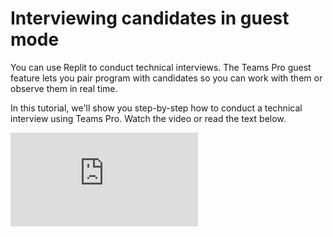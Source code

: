# Interviewing candidates in guest mode

You can use Replit to conduct technical interviews. The Teams Pro guest feature lets you pair program with candidates so you can work with them or observe them in real time.

In this tutorial, we'll show you step-by-step how to conduct a technical interview using Teams Pro. Watch the video or read the text below.

<div
  className="video-container"
  style={{ textAlign: "center", margin: "30px 0" }}
>
  <iframe
    width={560}
    height={315}
    src="https://www.youtube.com/embed/pOOdoXUu5SI"
    title="YouTube video player"
    frameBorder={0}
    allow="accelerometer; autoplay; clipboard-write; encrypted-media; gyroscope; picture-in-picture"
    allowFullScreen=""
  />
</div>


## Steps to follow:

We'll cover how to:

- Create a repl
- Invite candidates
- Observe candidates

## 1. Create a repl

To create a repl for an interview, you need to be a team admin. See the documentation [here](/teams-pro/managing-teams) to find out how to create a team with Replit.

Navigate to the "Teams" page. Under "Team Repls", click the "Create team repl" button and the following popup window will appear:

<img
  src="https://replit-docs-images.util.repl.co/images/teamsPro/interviewing-candidates-tutorial-images/create_interview_repl.png"
  alt="Creating a repl"
  style={{ width: "80%" }}
/>


Choose the template language you will be using for the interview and give you repl a name, then click the "Create repl" button. 

Once the repl has been created, you will be able to add the relevant files required for the interview. In this example, we've put the instructions for the candidate to follow during the interview in the `main.py` file.

![interview challenge](https://replit-docs-images.util.repl.co/images/teamsPro/interviewing-candidates-tutorial-images/instructions.png)

## 2. Invite candidates

Once you have written your challenges, invite candidates by clicking on the "Invite" button in the top-right corner of the window.

<img
  src="https://replit-docs-images.util.repl.co/images/teamsPro/interviewing-candidates-tutorial-images/invite_members.png"
  alt="repl invitation"
  style={{ width: "90%" }}
/>


You can invite candidates by entering their email address or by generating a join link to share with them. Candidates will get a notification of the invite. They will need to sign up for a Replit account before they can accept the invitation.


<img
  src="https://replit-docs-images.util.repl.co/images/teamsPro/interviewing-candidates-tutorial-images/notification.png"
  alt="invite notification"
  style={{ width: "60%" }}
/>


## 3. Observe candidates

Once candidates join the interview repl, they will be able to access the challenges in the provided files in read and write mode.

You can observe the candidates as they complete the challenges. Click on the round icon next to the "Invite" button to observe the candidate's repl and watch them work on their `main.py` file.

![interview window](https://replit-docs-images.util.repl.co/images/teamsPro/interviewing-candidates-tutorial-images/interview_screen.gif)

Candidates can also view your IDE in the same way. This lets them see the changes you want them to make or new intructions you want to add.

![candidate_screen](https://replit-docs-images.util.repl.co/images/teamsPro/interviewing-candidates-tutorial-images/candidate_screen.png)

## 4. Remove candidate access

To remove candidates from interview repls so they cannot access the interview once it is complete, click on the "Invite" button. In the pop-up window, find the candidate’s name or email.

<img
  src="https://replit-docs-images.util.repl.co/images/teamsPro/interviewing-candidates-tutorial-images/remove-candidates.png"
  alt="remove candidate access"
  style={{ width: "90%" }}
/>

Click on the "x" next to their name and they will be removed from the interview rempl. They will no longer be able to access the repl via the invite link.

